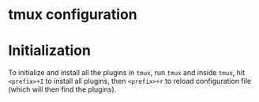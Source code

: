 tmux configuration
==================

# Initialization
To initialize and install all the plugins in `tmux`, run `tmux` and inside
`tmux`, hit `<prefix>+I` to install all plugins, then `<prefix>+r` to reload
configuration file (which will then find the plugins).
